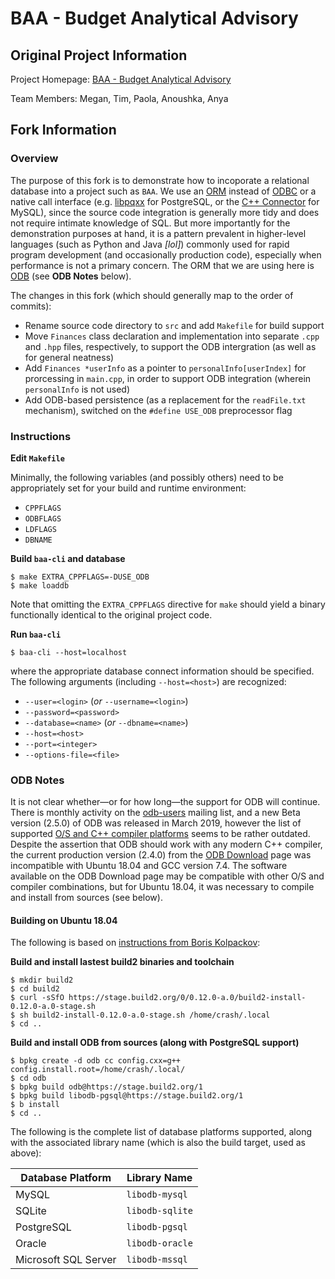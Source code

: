 # BAA - Budget Analytical Advisory

## Original Project Information

Project Homepage: [BAA - Budget Analytical Advisory][1]

Team Members: Megan, Tim, Paola, Anoushka, Anya

## Fork Information

### Overview

The purpose of this fork is to demonstrate how to incoporate a relational database into a project
such as `BAA`.  We use an [ORM][2] instead of [ODBC][3] or a native call interface
(e.g. [libpqxx][4] for PostgreSQL, or the [C++ Connector][5] for MySQL), since the source code
integration is generally more tidy and does not require intimate knowledge of SQL.  But more
importantly for the demonstration purposes at hand, it is a pattern prevalent in higher-level
languages (such as Python and Java *\[lol\]*) commonly used for rapid program development (and
occasionally production code), especially when performance is not a primary concern.  The ORM
that we are using here is [ODB][6] (see **ODB Notes** below).

The changes in this fork (which should generally map to the order of commits):

* Rename source code directory to `src` and add `Makefile` for build support
* Move `Finances` class declaration and implementation into separate `.cpp` and `.hpp` files,
  respectively, to support the ODB intergration (as well as for general neatness)
* Add `Finances *userInfo` as a pointer to `personalInfo[userIndex]` for prorcessing in `main.cpp`,
  in order to support ODB integration (wherein `personalInfo` is not used)
* Add ODB-based persistence (as a replacement for the `readFile.txt` mechanism), switched on the
  `#define USE_ODB` preprocessor flag

### Instructions

**Edit `Makefile`**

Minimally, the following variables (and possibly others) need to be appropriately set for your
build and runtime environment:

* `CPPFLAGS`
* `ODBFLAGS`
* `LDFLAGS`
* `DBNAME`

**Build `baa-cli` and database**

    $ make EXTRA_CPPFLAGS=-DUSE_ODB
    $ make loaddb

Note that omitting the `EXTRA_CPPFLAGS` directive for `make` should yield a binary functionally
identical to the original project code.

**Run `baa-cli`**

    $ baa-cli --host=localhost

where the appropriate database connect information should be specified.  The following arguments
(including `--host=<host>`) are recognized:

* `--user=<login>` (*or* `--username=<login>`)
* `--password=<password>`
* `--database=<name>` (*or* `--dbname=<name>`)
* `--host=<host>`
* `--port=<integer>`
* `--options-file=<file>`

### ODB Notes

It is not clear whether&mdash;or for how long&mdash;the support for ODB will continue.  There is
monthly activity on the [odb-users][96] mailing list, and a new Beta version (2.5.0) of ODB was
released in March 2019, however the list of supported [O/S and C++ compiler platforms][97] seems to
be rather outdated.  Despite the assertion that ODB should work with any modern C++ compiler, the
current production version (2.4.0) from the [ODB Download][98] page was incompatible with Ubuntu
18.04 and GCC version 7.4.  The software available on the ODB Download page may be compatible with
other O/S and compiler combinations, but for Ubuntu 18.04, it was necessary to compile and install
from sources (see below).

#### Building on Ubuntu 18.04

The following is based on [instructions from Boris Kolpackov][99]:

**Build and install lastest build2 binaries and toolchain**

    $ mkdir build2
    $ cd build2
    $ curl -sSfO https://stage.build2.org/0/0.12.0-a.0/build2-install-0.12.0-a.0-stage.sh
    $ sh build2-install-0.12.0-a.0-stage.sh /home/crash/.local
    $ cd ..

**Build and install ODB from sources (along with PostgreSQL support)**

    $ bpkg create -d odb cc config.cxx=g++ config.install.root=/home/crash/.local/
    $ cd odb
    $ bpkg build odb@https://stage.build2.org/1
    $ bpkg build libodb-pgsql@https://stage.build2.org/1
    $ b install
    $ cd ..

The following is the complete list of database platforms supported, along with the associated
library name (which is also the build target, used as above):

| Database Platform | Library Name |
| --- | --- |
| MySQL | `libodb-mysql` |
| SQLite | `libodb-sqlite` |
| PostgreSQL | `libodb-pgsql` |
| Oracle | `libodb-oracle` |
| Microsoft SQL Server | `libodb-mssql` |


[1]: https://devpost.com/software/baa-budgetary-analytical-advisor
[2]: https://stackoverflow.com/a/1279678
[3]: https://docs.microsoft.com/en-us/sql/odbc/reference/odbc-overview
[4]: https://github.com/jtv/libpqxx
[5]: https://dev.mysql.com/doc/dev/connector-cpp
[6]: https://www.codesynthesis.com/products/odb/
[95]: https://www.codesynthesis.com/
[96]: https://codesynthesis.com/pipermail/odb-users/
[97]: https://www.codesynthesis.com/products/odb/platforms.xhtml
[98]: https://www.codesynthesis.com/products/odb/download.xhtml
[99]: https://www.codesynthesis.com/pipermail/odb-users/2018-June/004039.html
